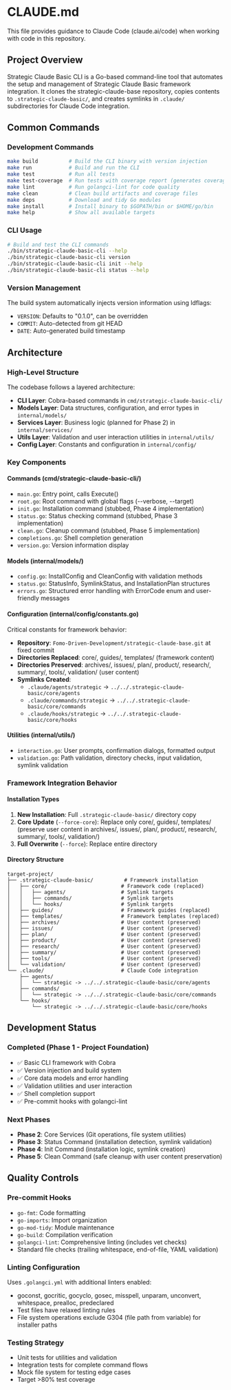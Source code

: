 # CLAUDE.md

This file provides guidance to Claude Code (claude.ai/code) when working with code in this repository.

## Project Overview

Strategic Claude Basic CLI is a Go-based command-line tool that automates the setup and management of Strategic Claude Basic framework integration. It clones the strategic-claude-base repository, copies contents to `.strategic-claude-basic/`, and creates symlinks in `.claude/` subdirectories for Claude Code integration.

## Common Commands

### Development Commands
```bash
make build          # Build the CLI binary with version injection
make run            # Build and run the CLI
make test           # Run all tests
make test-coverage  # Run tests with coverage report (generates coverage.out and HTML)
make lint           # Run golangci-lint for code quality
make clean          # Clean build artifacts and coverage files
make deps           # Download and tidy Go modules
make install        # Install binary to $GOPATH/bin or $HOME/go/bin
make help           # Show all available targets
```

### CLI Usage
```bash
# Build and test the CLI commands
./bin/strategic-claude-basic-cli --help
./bin/strategic-claude-basic-cli version
./bin/strategic-claude-basic-cli init --help
./bin/strategic-claude-basic-cli status --help
```

### Version Management
The build system automatically injects version information using ldflags:
- `VERSION`: Defaults to "0.1.0", can be overridden
- `COMMIT`: Auto-detected from git HEAD
- `DATE`: Auto-generated build timestamp

## Architecture

### High-Level Structure
The codebase follows a layered architecture:
- **CLI Layer**: Cobra-based commands in `cmd/strategic-claude-basic-cli/`
- **Models Layer**: Data structures, configuration, and error types in `internal/models/`
- **Services Layer**: Business logic (planned for Phase 2) in `internal/services/`
- **Utils Layer**: Validation and user interaction utilities in `internal/utils/`
- **Config Layer**: Constants and configuration in `internal/config/`

### Key Components

#### Commands (cmd/strategic-claude-basic-cli/)
- `main.go`: Entry point, calls Execute()
- `root.go`: Root command with global flags (--verbose, --target)
- `init.go`: Installation command (stubbed, Phase 4 implementation)
- `status.go`: Status checking command (stubbed, Phase 3 implementation)
- `clean.go`: Cleanup command (stubbed, Phase 5 implementation)
- `completions.go`: Shell completion generation
- `version.go`: Version information display

#### Models (internal/models/)
- `config.go`: InstallConfig and CleanConfig with validation methods
- `status.go`: StatusInfo, SymlinkStatus, and InstallationPlan structures
- `errors.go`: Structured error handling with ErrorCode enum and user-friendly messages

#### Configuration (internal/config/constants.go)
Critical constants for framework behavior:
- **Repository**: `Fomo-Driven-Development/strategic-claude-base.git` at fixed commit
- **Directories Replaced**: core/, guides/, templates/ (framework content)
- **Directories Preserved**: archives/, issues/, plan/, product/, research/, summary/, tools/, validation/ (user content)
- **Symlinks Created**:
  - `.claude/agents/strategic` → `../../.strategic-claude-basic/core/agents`
  - `.claude/commands/strategic` → `../../.strategic-claude-basic/core/commands`
  - `.claude/hooks/strategic` → `../../.strategic-claude-basic/core/hooks`

#### Utilities (internal/utils/)
- `interaction.go`: User prompts, confirmation dialogs, formatted output
- `validation.go`: Path validation, directory checks, input validation, symlink validation

### Framework Integration Behavior

#### Installation Types
1. **New Installation**: Full `.strategic-claude-basic/` directory copy
2. **Core Update** (`--force-core`): Replace only core/, guides/, templates/ (preserve user content in archives/, issues/, plan/, product/, research/, summary/, tools/, validation/)
3. **Full Overwrite** (`--force`): Replace entire directory

#### Directory Structure
```
target-project/
├── .strategic-claude-basic/          # Framework installation
│   ├── core/                        # Framework code (replaced)
│   │   ├── agents/                  # Symlink targets
│   │   ├── commands/                # Symlink targets
│   │   └── hooks/                   # Symlink targets
│   ├── guides/                      # Framework guides (replaced)
│   ├── templates/                   # Framework templates (replaced)
│   ├── archives/                    # User content (preserved)
│   ├── issues/                      # User content (preserved)
│   ├── plan/                        # User content (preserved)
│   ├── product/                     # User content (preserved)
│   ├── research/                    # User content (preserved)
│   ├── summary/                     # User content (preserved)
│   ├── tools/                       # User content (preserved)
│   └── validation/                  # User content (preserved)
└── .claude/                         # Claude Code integration
    ├── agents/
    │   └── strategic -> ../../.strategic-claude-basic/core/agents
    ├── commands/
    │   └── strategic -> ../../.strategic-claude-basic/core/commands
    └── hooks/
        └── strategic -> ../../.strategic-claude-basic/core/hooks
```

## Development Status

### Completed (Phase 1 - Project Foundation)
- ✅ Basic CLI framework with Cobra
- ✅ Version injection and build system
- ✅ Core data models and error handling
- ✅ Validation utilities and user interaction
- ✅ Shell completion support
- ✅ Pre-commit hooks with golangci-lint

### Next Phases
- **Phase 2**: Core Services (Git operations, file system utilities)
- **Phase 3**: Status Command (installation detection, symlink validation)
- **Phase 4**: Init Command (installation logic, symlink creation)
- **Phase 5**: Clean Command (safe cleanup with user content preservation)

## Quality Controls

### Pre-commit Hooks
- `go-fmt`: Code formatting
- `go-imports`: Import organization
- `go-mod-tidy`: Module maintenance
- `go-build`: Compilation verification
- `golangci-lint`: Comprehensive linting (includes vet checks)
- Standard file checks (trailing whitespace, end-of-file, YAML validation)

### Linting Configuration
Uses `.golangci.yml` with additional linters enabled:
- goconst, gocritic, gocyclo, gosec, misspell, unparam, unconvert, whitespace, prealloc, predeclared
- Test files have relaxed linting rules
- File system operations exclude G304 (file path from variable) for installer paths

### Testing Strategy
- Unit tests for utilities and validation
- Integration tests for complete command flows
- Mock file system for testing edge cases
- Target >80% test coverage
